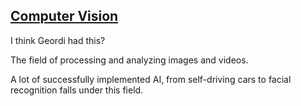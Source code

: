 ## [Computer Vision](#computer-vision)

I think Geordi had this?

The field of processing and analyzing images and videos.

A lot of successfully implemented AI, from self-driving cars to facial recognition falls under this field.